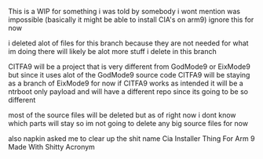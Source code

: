 This is a WIP for something i was told by somebody i wont mention was impossible
(basically it might be able to install CIA's on arm9)
ignore this for now

i deleted alot of files for this branch because they are not needed for what im doing
there will likely be alot more stuff i delete in this branch

CITFA9 will be a project that is very different from GodMode9 or EixMode9 but since it uses alot of the GodMode9 source code CITFA9 will be staying as a branch of EixMode9 for now
if CITFA9 works as intended it will be a ntrboot only payload and will have a different repo since its going to be so different

most of the source files will be deleted but as of right now i dont know which parts will stay so im not going to delete any big source files for now

also napkin asked me to clear up the shit name
Cia
Installer
Thing
For
Arm
9
Made
With
Shitty
Acronym
